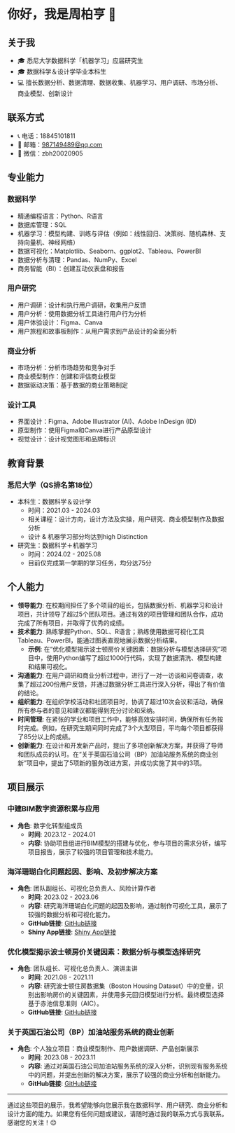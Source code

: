 # 你好，我是周柏亨 👋

## 关于我

- 🎓 悉尼大学数据科学「机器学习」应届研究生
- 🎓 数据科学＆设计学毕业本科生
- 💻 擅长数据分析、数据清理、数据收集、机器学习、用户调研、市场分析、商业模型、创新设计

## 联系方式

- 📞 电话：18845101811
- 📧 邮箱：987149489@qq.com
- 💬 微信：zbh20020905

## 专业能力

### 数据科学

- 精通编程语言：Python、R语言
- 数据库管理：SQL
- 机器学习：模型构建、训练与评估（例如：线性回归、决策树、随机森林、支持向量机、神经网络）
- 数据可视化：Matplotlib、Seaborn、ggplot2、Tableau、PowerBI
- 数据分析与清理：Pandas、NumPy、Excel
- 商务智能（BI）：创建互动仪表盘和报告

### 用户研究

- 用户调研：设计和执行用户调研，收集用户反馈
- 用户分析：使用数据分析工具进行用户行为分析
- 用户体验设计：Figma、Canva
- 用户旅程和故事板制作：从用户需求到产品设计的全面分析

### 商业分析

- 市场分析：分析市场趋势和竞争对手
- 商业模型制作：创建和评估商业模型
- 数据驱动决策：基于数据的商业策略制定

### 设计工具

- 界面设计：Figma、Adobe Illustrator (AI)、Adobe InDesign (ID)
- 原型制作：使用Figma和Canva进行产品原型设计
- 视觉设计：设计视觉图形和品牌标识

## 教育背景

### 悉尼大学（QS排名第18位）

- 本科生：数据科学＆设计学
  - 时间：2021.03 - 2024.03
  - 相关课程：设计方向，设计方法及实操，用户研究、商业模型制作及数据分析
  - 设计 & 机器学习部分均达到high Distinction
- 研究生：数据科学＋机器学习
  - 时间：2024.02 - 2025.08
  - 目前仅完成第一学期的学习任务，均分达75分

## 个人能力

- **领导能力**: 在校期间担任了多个项目的组长，包括数据分析、机器学习和设计项目，共计领导了超过5个团队项目。通过有效的项目管理和团队合作，成功完成了所有项目，并取得了优秀的成绩。
- **技术能力**: 熟练掌握Python、SQL、R语言；熟练使用数据可视化工具Tableau、PowerBI，能通过图表直观地展示数据分析结果。
  - **示例**: 在“优化模型揭示波士顿房价关键因素：数据分析与模型选择研究”项目中，使用Python编写了超过1000行代码，实现了数据清洗、模型构建和结果可视化。
- **沟通能力**: 在用户调研和商业分析过程中，进行了一对一访谈和问卷调查，收集了超过200份用户反馈，并通过数据分析工具进行深入分析，得出了有价值的结论。
- **组织能力**: 在组织学校活动和社团项目时，协调了超过10次会议和活动，确保所有参与者的意见和建议都能得到充分讨论和采纳。
- **时间管理**: 在紧张的学业和项目工作中，能够高效安排时间，确保所有任务按时完成。例如，在研究生期间同时完成了3个大型项目，平均每个项目都获得了85分以上的成绩。
- **创新能力**: 在设计和开发新产品时，提出了多项创新解决方案，并获得了导师和团队成员的认可。在“关于英国石油公司（BP）加油站服务系统的商业创新”项目中，提出了5项新的服务改进方案，并成功实施了其中的3项。

## 项目展示

### 中建BIM数字资源积累与应用
- **角色**: 数字化转型组成员
  - **时间**: 2023.12 - 2024.01
  - **内容**: 协助项目组进行BIM模型的搭建与优化，参与项目的需求分析，编写项目报告，展示了较强的项目管理和技术能力。

### 海洋珊瑚白化问题起因、影响、及初步解决方案
- **角色**: 团队副组长、可视化总负责人、风险计算作者
  - **时间**: 2023.02 - 2023.06
  - **内容**: 研究海洋珊瑚白化问题的起因及影响，通过制作可视化工具，展示了较强的数据分析和可视化能力。
  - **GitHub链接**: [GitHub链接](https://github.com/myUSYDlife/DATA3888#readme)
  - **Shiny App链接**: [Shiny App链接](https://reef6.shinyapps.io/reef_app/)
 
### 优化模型揭示波士顿房价关键因素：数据分析与模型选择研究
- **角色**: 团队组长、可视化总负责人、演讲主讲
  - **时间**: 2021.08 - 2021.11
  - **内容**: 研究波士顿住房数据集（Boston Housing Dataset）中的变量，识别出影响房价的关键因素，并使用多元回归模型进行分析。最终模型选择基于赤池信息准则（AIC）。
  - **GitHub链接**: [GitHub链接](https://github.com/myUSYDlife/DATA2002#readme)

### 关于英国石油公司（BP）加油站服务系统的商业创新
- **角色**: 个人独立项目：商业模型制作、用户数据调研、产品创新展示
  - **时间**: 2023.08 - 2023.11
  - **内容**: 通过对英国石油公司加油站服务系统的深入分析，识别现有服务系统中的问题，并提出创新的解决方案，展示了较强的商业分析和创新能力。
  - **GitHub链接**: [GitHub链接](https://github.com/myUSYDlife/DESN3002#readme)

---

通过这些项目的展示，我希望能够向您展示我在数据科学、用户研究、商业分析和设计方面的能力。如果您有任何问题或建议，请随时通过我的联系方式与我联系。感谢您的关注！😊
